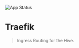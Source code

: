 <!-- prettier-ignore -->
![App Status](https://argocd.docwhat.net/api/badge?name=traefik&revision=true)

# Traefik

> Ingress Routing for the Hive.

